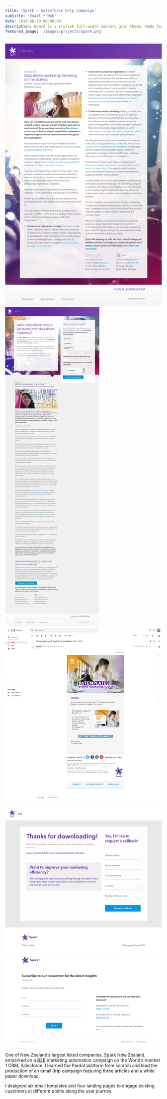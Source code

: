```yaml
---
title: 'Spark – Salesforce Drip Campaign'
subtitle: 'Email • Web'
date: 2018-06-30 00:00:00
description: Board is a stylish full-width masonry grid theme. Made for designers, artists, photographers and developers to show off their best work.
featured_image: '/images/projects/spark.png'
---
```


<div class="gallery" data-columns="3">
	<img src="/images/projects/spark1.png">
	<img src="/images/projects/spark2.png">
	<img src="/images/projects/spark3.png">
	<img src="/images/projects/spark4.png">
	<img src="/images/projects/spark5.png">
</div>

One of New Zealand’s largest listed companies, Spark New Zealand, embarked on a <abbr title="Business to business">B2B</abbr> marketing automation campaign on the World’s number 1 CRM, Salesforce. I learned the Pardot platform from scratch and lead the production of an email drip campaign featuring three articles and a white paper download. 

I designed six email templates and four landing pages to engage existing customers at different points along the user journey.